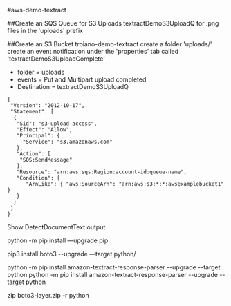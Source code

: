 #aws-demo-textract

##Create an SQS Queue for S3 Uploads
textractDemoS3UploadQ for .png files in the 'uploads' prefix

##Create an S3 Bucket
troiano-demo-textract
create a folder 'uploads/'
create an event notification under the 'properties' tab called 'textractDemoS3UploadComplete'
- folder = uploads
- events = Put and Multipart upload completed
- Destination = textractDemoS3UploadQ

```
{
 "Version": "2012-10-17",
 "Statement": [
  {
   "Sid": "s3-upload-access",
   "Effect": "Allow",
   "Principal": {
     "Service": "s3.amazonaws.com"  
   },
   "Action": [
    "SQS:SendMessage"
   ],
   "Resource": "arn:aws:sqs:Region:account-id:queue-name",
   "Condition": {
      "ArnLike": { "aws:SourceArn": "arn:aws:s3:*:*:awsexamplebucket1" }
   }
  }
 ]
}
```

Show DetectDocumentText output

python -m pip install —upgrade pip

pip3 install boto3 --upgrade —target python/

python -m pip install amazon-textract-response-parser --upgrade --target python
python -m pip install amazon-textract-response-parser --upgrade --target python

zip boto3-layer.zip -r python
